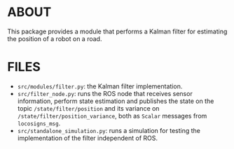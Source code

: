 ABOUT
================================
This package provides a module that performs a Kalman filter for estimating the
position of a robot on a road.

FILES
================================
* `src/modules/filter.py`: the Kalman filter implementation.
* `src/filter_node.py`: runs the ROS node that receives sensor information, perform state estimation and publishes the state on the topic `/state/filter/position` and its variance on `/state/filter/position_variance`, both as `Scalar` messages from `locosigns_msg`.
* `src/standalone_simulation.py`: runs a simulation for testing the implementation of the filter independent of ROS.